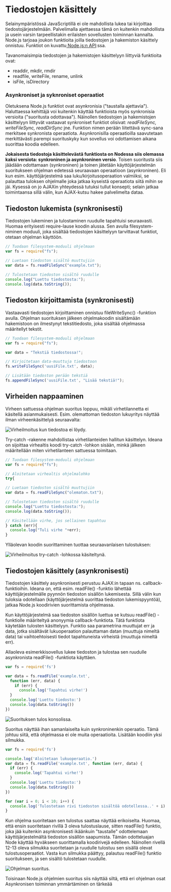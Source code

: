 # Tiedostojen käsittely

Selainympäristössä JavaScriptillä ei ole mahdollista lukea tai kirjoittaa tiedostojärjestelmään. Palvelimalla ajettaessa tämä on kuitenkin mahdollista ja usein varsin tarpeellistakin erilaisten sovellusten toiminnan kannalta. Node.js tarjoaa joukon funktioita joilla tiedostojen ja hakemiston käsittely onnistuu. Funktiot on kuvattu[ Node.js:n API](https://nodejs.org/dist/latest-v12.x/docs/api/):ssa.

Tavanomaisimpia tiedostojen ja hakemistojen käsittelyyn liittyviä funktioita ovat:

* readdir, mkdir, rmdir
* readfile, writeFile, rename, unlink
* isFile, isDirectory

### Asynkroniset ja syknroniset operaatiot

Oletuksena Node.js funktiot ovat asynkronisia \("taustalla ajettavia"\). Haluttaessa kehittäjä voi kuitenkin käyttää funktioista myös synkronisia versioita \("suoritusta odottavaa"\). Näinollen tiedostojen ja hakemistojen käsittelyyn liittyvät vastaavat synkroniset funktiot olisivat: _readFileSync, writeFileSync, readDirSync_ jne. Funktion nimen perään liitettävä sync-sana merkitsee synkronista operaatiota. Asynkronisilla operaatioilla saavutetaan merkittävästi parempi suorituskyky kun sovellus voi odottamisen aikana suorittaa koodia edelleen.

**Jokaisesta tiedostoja käsittelevästä funktiosta on Nodessa siis olemassa kaksi versiota: synkroninen ja asynkroninen versio**. Toisen suoritusta siis jäädään odottamaan \(synkroninen\) ja toinen jätetään käyttöjärjestelmän suoritukseen ohjelman edetessä seuraavaan operaatioon \(asynkroninen\). Eli kun esim. käyttöjärjestelmä saa luku/kirjoitusoperaation valmiiksi, se palauttaa tuloksen ohjelmalle joka jatkaa kyseistä operaatiota siitä mihin se jäi. Kysessä on jo AJAXin yhteydessä tutuksi tullut konsepti; selain jatkaa toimintaansa sillä välin, kun AJAX-kutsu hakee palvelimelta dataa. 

## Tiedoston lukemista \(synkronisesti\)

Tiedostojen lukeminen ja tulostaminen ruudulle tapahtuisi seuraavasti. Huomaa erityisesti require-lause koodin alussa. Sen avulla filesystem-niminen moduuli, joka sisältää tiedostojen käsittelyyn tarvittavat funktiot, otetaan ohjelman käyttöön.

```javascript
// Tuodaan filesystem-moduuli ohjelmaan
var fs = require("fs");

// Luetaan tiedoston sisältö muuttujiin
var data = fs.readFileSync("example.txt");
 
// Tulostetaan tiedoston sisältö ruudulle
console.log("Luettu tiedostosta:");
console.log(data.toString());
```

## Tiedoston kirjoittamista \(synkronisesti\)

Vastaavasti tiedostojen kirjoittaminen onnistuu fileWriteSync\(\) -funktion avulla. Ohjelman suorituksen jälkeen ohjelmakoodin sisältämään hakemistoon on ilmestynyt tekstitiedosto, joka sisältää ohjelmassa määritellyt tekstit.

```javascript
// Tuodaan filesystem-moduuli ohjelmaan
var fs = require("fs");

var data = "Tekstiä tiedostossa!";

// Kirjoitetaan data-muuttuja tiedostoon
fs.writeFileSync('uusiFile.txt', data);

// Lisätään tiedoston perään tekstiä
fs.appendFileSync('uusiFile.txt', "Lisää tekstiä!");
```

## Virheiden nappaaminen

Virheen sattuessa ohjelman suoritus loppuu, mikäli virhetilannetta ei käsitellä asianmukaisesti. Esim. olemattoman tiedoston lukuyritys näyttää ilman virheenkäsittelyä seuraavalta:

![Virheilmoitus kun tiedostoa ei l&#xF6;ydy.](../.gitbook/assets/image%20%284%29.png)

Try-catch -rakenne mahdollistaa virhetilanteiden hallitun käsittelyn. Ideana on sijoittaa virhealtis koodi try-catch -lohkon sisään, minkä jälkeen määritellään miten virhetilanteen sattuessa toimitaan.

```javascript
// Tuodaan filesystem-moduuli ohjelmaan
var fs = require("fs");

// Aloitetaan virhealtis ohjelmalohko
try{

// Luetaan tiedoston sisältö muuttujiin
var data = fs.readFileSync("olematon.txt");

// Tulostetaan tiedoston sisältö ruudulle
console.log("Luettu tiedostosta:");
console.log(data.toString());

// Käsitellään virhe, jos sellainen tapahtuu
} catch (err){
  console.log("Tuli virhe "+err);
}
```

Ylläolevan koodin suorittaminen tuottaa seuraavanlaisen tulostuksen:

![Virheilmoitus try-catch -lohkossa k&#xE4;siteltyn&#xE4;.](../.gitbook/assets/image%20%2819%29.png)

## Tiedostojen käsittely \(asynkronisesti\)

Tiedostojen käsittely asynkronisesti perustuu AJAX:in tapaan ns. callback-funktioihin. Ideana on, että esim. readFile\(\) -funktio lähettää käyttöjärjestelmälle pyynnön tiedoston sisällön lukemisesta. Sillä välin kun tuloksia odotellaan \(käyttöjärjestelmä suorittaa tiedoston lukemispyyntöä\), jatkaa Node.js koodirivien suorittamista ohjelmassa. 

Kun käyttöjärjestelmä saa tiedoston sisällön luettua se kutsuu readFile\(\) -funktiolle määriteltyä anonyymia callback-funktiota. Tätä funktiota käytetään tulosten käsittelyyn. Funktio saa parametrina muuttujat err ja data, jotka sisältävät lukuoperaation palauttaman datan \(muuttuja nimeltä data\) tai vaihtoehtoisesti tiedot tapahtuneista virheistä \(muuttuja nimeltä err\).

Allaoleva esimerkkisovellus lukee tiedoston ja tulostaa sen ruudulle asynkronista readFile\(\) -funktiota käyttäen.

```javascript
var fs = require('fs')

var data = fs.readFile('example.txt', 
  function (err, data) {
    if (err) {
      console.log('Tapahtui virhe!')
  }
  console.log('Luettu tiedosto:')
  console.log(data.toString())
})
```

![Suorituksen tulos konsolissa.](../.gitbook/assets/image%20%2817%29.png)

Suoritus näyttää ihan samanlaiselta kuin synkroninenkin operaatio. Tämä johtuu siitä, että ohjelmassa ei ole muita operaatioita. Lisätään koodiin yksi silmukka. 

```javascript
var fs = require('fs')

console.log('Aloitetaan lukuoperaatio.')
var data = fs.readFile('example.txt', function (err, data) {
  if (err) {
    console.log('Tapahtui virhe!')
  }
  console.log('Luettu tiedosto:')
  console.log(data.toString())
})

for (var i = 0; i < 10; i++) {
  console.log('Tulostetaan rivi tiedoston sisältöä odotellessa..' + i)
}

```

Kun ohjelma suoritetaan sen tulostus saattaa näyttää erikoiselta. Huomaa, että ensin suoritetaan rivillä 3 oleva tulostuslause, sitten readFile\(\) funktio, joka jää kuitenkin asynkronisesti ikäänkuin "taustalle" odottelemaan käyttöjärjestelmältä tiedoston sisällön saapumista. Tämän odotteluajan Node käyttää hyväkseen suorittamalla koodirivejä edelleen. Näinollen rivellä 12-13 oleva silmukka suoritetaan ja ruudulle tulostuu sen sisällä olevat tulostusoperaatiot. Vasta kun silmukka päättyy, palautuu readFile\(\) funktio suoritukseen, ja sen sisältö tulostetaan ruudulle.

![Ohjelman suoritus.](../.gitbook/assets/image%20%285%29.png)

Toisinaan Node.js ohjelmien suoritus siis näyttää siltä, että eri ohjelman osat Asynkronisen toiminnan ymmärtäminen on tärkeää

